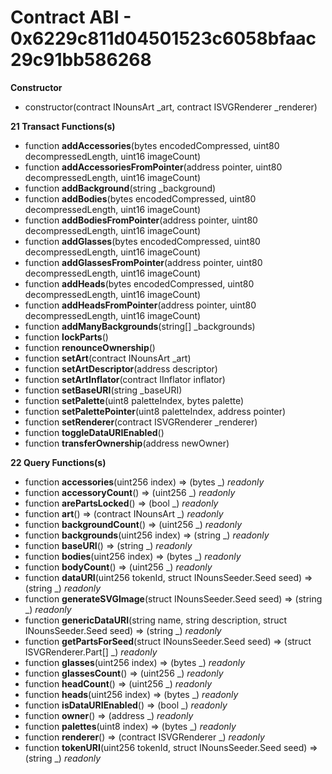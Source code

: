 # Contract ABI - 0x6229c811d04501523c6058bfaac29c91bb586268




**Constructor**

- constructor(contract INounsArt _art, contract ISVGRenderer _renderer)

**21 Transact Functions(s)**

- function **addAccessories**(bytes encodedCompressed, uint80 decompressedLength, uint16 imageCount)
- function **addAccessoriesFromPointer**(address pointer, uint80 decompressedLength, uint16 imageCount)
- function **addBackground**(string _background)
- function **addBodies**(bytes encodedCompressed, uint80 decompressedLength, uint16 imageCount)
- function **addBodiesFromPointer**(address pointer, uint80 decompressedLength, uint16 imageCount)
- function **addGlasses**(bytes encodedCompressed, uint80 decompressedLength, uint16 imageCount)
- function **addGlassesFromPointer**(address pointer, uint80 decompressedLength, uint16 imageCount)
- function **addHeads**(bytes encodedCompressed, uint80 decompressedLength, uint16 imageCount)
- function **addHeadsFromPointer**(address pointer, uint80 decompressedLength, uint16 imageCount)
- function **addManyBackgrounds**(string[] _backgrounds)
- function **lockParts**()
- function **renounceOwnership**()
- function **setArt**(contract INounsArt _art)
- function **setArtDescriptor**(address descriptor)
- function **setArtInflator**(contract IInflator inflator)
- function **setBaseURI**(string _baseURI)
- function **setPalette**(uint8 paletteIndex, bytes palette)
- function **setPalettePointer**(uint8 paletteIndex, address pointer)
- function **setRenderer**(contract ISVGRenderer _renderer)
- function **toggleDataURIEnabled**()
- function **transferOwnership**(address newOwner)

**22 Query Functions(s)**

- function **accessories**(uint256 index) ⇒ (bytes _) _readonly_
- function **accessoryCount**() ⇒ (uint256 _) _readonly_
- function **arePartsLocked**() ⇒ (bool _) _readonly_
- function **art**() ⇒ (contract INounsArt _) _readonly_
- function **backgroundCount**() ⇒ (uint256 _) _readonly_
- function **backgrounds**(uint256 index) ⇒ (string _) _readonly_
- function **baseURI**() ⇒ (string _) _readonly_
- function **bodies**(uint256 index) ⇒ (bytes _) _readonly_
- function **bodyCount**() ⇒ (uint256 _) _readonly_
- function **dataURI**(uint256 tokenId, struct INounsSeeder.Seed seed) ⇒ (string _) _readonly_
- function **generateSVGImage**(struct INounsSeeder.Seed seed) ⇒ (string _) _readonly_
- function **genericDataURI**(string name, string description, struct INounsSeeder.Seed seed) ⇒ (string _) _readonly_
- function **getPartsForSeed**(struct INounsSeeder.Seed seed) ⇒ (struct ISVGRenderer.Part[] _) _readonly_
- function **glasses**(uint256 index) ⇒ (bytes _) _readonly_
- function **glassesCount**() ⇒ (uint256 _) _readonly_
- function **headCount**() ⇒ (uint256 _) _readonly_
- function **heads**(uint256 index) ⇒ (bytes _) _readonly_
- function **isDataURIEnabled**() ⇒ (bool _) _readonly_
- function **owner**() ⇒ (address _) _readonly_
- function **palettes**(uint8 index) ⇒ (bytes _) _readonly_
- function **renderer**() ⇒ (contract ISVGRenderer _) _readonly_
- function **tokenURI**(uint256 tokenId, struct INounsSeeder.Seed seed) ⇒ (string _) _readonly_
